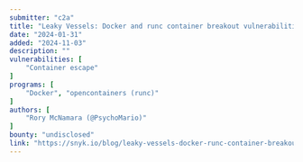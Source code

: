 ```yaml
---
submitter: "c2a"
title: "Leaky Vessels: Docker and runc container breakout vulnerabilities"
date: "2024-01-31"
added: "2024-11-03"
description: ""
vulnerabilities: [
    "Container escape"
]
programs: [
    "Docker", "opencontainers (runc)"
]
authors: [
    "Rory McNamara (@PsychoMario)"
]
bounty: "undisclosed"
link: "https://snyk.io/blog/leaky-vessels-docker-runc-container-breakout-vulnerabilities/"
---
```




